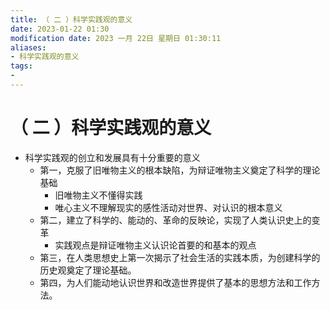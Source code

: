 ```yaml
---
title: （ 二 ）科学实践观的意义
date: 2023-01-22 01:30
modification date: 2023 一月 22日 星期日 01:30:11
aliases: 
- 科学实践观的意义
tags: 
- 
---
```


# （ 二 ）科学实践观的意义

- 科学实践观的创立和发展具有十分重要的意义
	- 第一，克服了旧唯物主义的根本缺陷，为辩证唯物主义奠定了科学的理论基础
		- 旧唯物主义不懂得实践
		- 唯心主义不理解现实的感性活动对世界、对认识的根本意义
	- 第二，建立了科学的、能动的、革命的反映论，实现了人类认识史上的变革
		- 实践观点是辩证唯物主义认识论首要的和基本的观点
	- 第三，在人类思想史上第一次揭示了社会生活的实践本质，为创建科学的历史观奠定了理论基础。
	- 第四，为人们能动地认识世界和改造世界提供了基本的思想方法和工作方法。